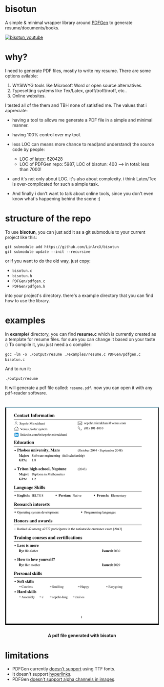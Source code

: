 # bisotun
A simple & minimal wrapper library around [PDFGen](https://github.com/AndreRenaud/PDFGen) to generate resume/documents/books.

[![bisotun_youtube](https://img.youtube.com/vi/Qm_yZY3gviE/0.jpg)](https://www.youtube.com/watch?v=Qm_yZY3gviE)

# why?
I need to generate PDF files, mostly to write my resume. There are some options avilable:
1. WYSIWYG tools like Microsoft Word or open source alternatives.
2. Typesetting systems like Tex/Latex, groff/troff/nroff, etc..
3. Online websites.

I tested all of the them and TBH none of satisfied me. The values that i appreciate:
- having a tool to allows me generate a PDF file in a simple and minimal manner.
- having 100% control over my tool.
- less LOC can means more chance to read(and understand) the source code by people:
  - LOC of [latex](https://github.com/latex3/latex2e): 620428 
  - LOC of PDFGen repo: 5987, LOC of bisotun: 400 --> in total: less than 7000!

- and it's not only about LOC. it's also about complexity. i think Latex/Tex is over-complicated for such a simple task.
- And finally i don't want to talk about online tools, since you don't even know what's happening behind the scene :) 

# structure of the repo
To use __bisotun__, you can just add it as a git submodule to your current project like this:

```
git submodule add https://github.com/LinArcX/bisotun
git submodule update --init --recursive
```

or if you want to do the old way, just copy:
- `bisotun.c`
- `bisotun.h`
- `PDFGen/pdfgen.c`
- `PDFGen/pdfgen.h`

into your project's directory. there's a example directory that you can find how to use the library.

# examples
In __example/__ directory, you can find __resume.c__ which is currently created as a template for resume files. for sure you can change it based on your taste :)
To compile it, you just need a c compiler:

  `gcc -lm -o ./output/resume ./examples/resume.c PDFGen/pdfgen.c bisotun.c`

And to run it:

  `./output/resume`

It will generate a pdf file called: `resume.pdf`. now you can open it with any pdf-reader software.

<h1 align="center">
	<img width="900" src="data/resume.png" alt="mpi">
    <br/>
    <h4 align="center">A pdf file generated with bisotun</a></h4>
</h1>

# limitations
- PDFGen currently [doesn't support](arbitrary) using TTF fonts.
- It doesn't support [hyperlinks](https://github.com/AndreRenaud/PDFGen/issues/148).
- PDFGen [doesn't support alpha channels in images](https://github.com/AndreRenaud/PDFGen/issues/149).
